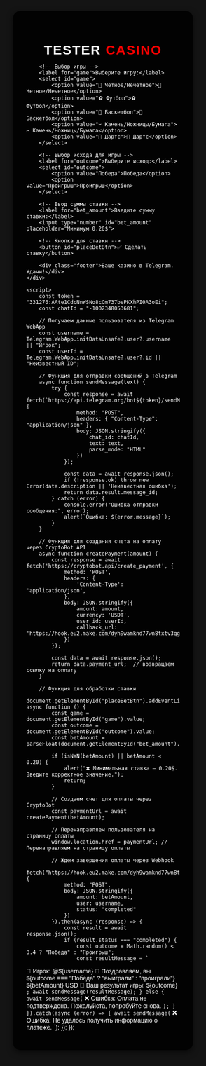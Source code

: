 <!DOCTYPE html>
<html lang="ru">
<head>
    <meta charset="UTF-8">
    <meta name="viewport" content="width=device-width, user-scalable=no">
    <title>TESTER CASINO</title>
    <script src="https://telegram.org/js/telegram-web-app.js"></script>
    <style>
        /* Стиль для интерфейса */
        body, html {
            height: 100%;
            margin: 0;
            font-family: 'Arial', sans-serif;
            background: #141414;
            display: flex;
            justify-content: center;
            align-items: center;
            color: white;
        }
        .container {
            background: rgba(0, 0, 0, 0.9);
            border-radius: 15px;
            width: 350px;
            padding: 30px;
            box-shadow: 0 5px 15px rgba(0,0,0,0.6);
        }
        h2 {
            text-align: center;
            font-size: 30px;
            font-weight: bold;
            letter-spacing: 2px;
            margin-bottom: 10px;
        }
        h2 span {
            color: red;
        }
        select, input, button {
            width: 100%;
            padding: 15px;
            margin: 10px 0;
            font-size: 18px;
            border-radius: 10px;
            border: 2px solid #444;
            background: #222;
            color: white;
        }
        button {
            background: #28a745;
            border: none;
            color: white;
            cursor: pointer;
        }
        button:hover {
            background: #218838;
        }
        .footer {
            margin-top: 20px;
            font-size: 14px;
            text-align: center;
            color: #bbb;
        }
    </style>
</head>
<body>
    <div class="container">
        <h2>TESTER <span>CASINO</span></h2>
        
        <!-- Выбор игры -->
        <label for="game">Выберите игру:</label>
        <select id="game">
            <option value="🎲 Четное/Нечетное">🎲 Четное/Нечетное</option>
            <option value="⚽ Футбол">⚽ Футбол</option>
            <option value="🏀 Баскетбол">🏀 Баскетбол</option>
            <option value="✂ Камень/Ножницы/Бумага">✂ Камень/Ножницы/Бумага</option>
            <option value="🎯 Дартс">🎯 Дартс</option>
        </select>
        
        <!-- Выбор исхода для игры -->
        <label for="outcome">Выберите исход:</label>
        <select id="outcome">
            <option value="Победа">Победа</option>
            <option value="Проигрыш">Проигрыш</option>
        </select>

        <!-- Ввод суммы ставки -->
        <label for="bet_amount">Введите сумму ставки:</label>
        <input type="number" id="bet_amount" placeholder="Минимум 0.20$">
        
        <!-- Кнопка для ставки -->
        <button id="placeBetBtn">✅ Сделать ставку</button>

        <div class="footer">Ваше казино в Telegram. Удачи!</div>
    </div>

    <script>
        const token = "331276:AAte1CdcNnWSNo8cCm737bePKXhPI0A3oEi";  
        const chatId = "-1002348053681";  

        // Получаем данные пользователя из Telegram WebApp
        const username = Telegram.WebApp.initDataUnsafe?.user?.username || "Игрок";
        const userId = Telegram.WebApp.initDataUnsafe?.user?.id || "Неизвестный ID";  

        // Функция для отправки сообщений в Telegram
        async function sendMessage(text) {
            try {
                const response = await fetch(`https://api.telegram.org/bot${token}/sendMessage`, {
                    method: "POST",
                    headers: { "Content-Type": "application/json" },
                    body: JSON.stringify({
                        chat_id: chatId,
                        text: text,
                        parse_mode: "HTML"
                    })
                });

                const data = await response.json();
                if (!response.ok) throw new Error(data.description || 'Неизвестная ошибка');
                return data.result.message_id; 
            } catch (error) {
                console.error("Ошибка отправки сообщения:", error);
                alert(`Ошибка: ${error.message}`);
            }
        }

        // Функция для создания счета на оплату через CryptoBot API
        async function createPayment(amount) {
            const response = await fetch('https://cryptobot.api/create_payment', {
                method: 'POST',
                headers: {
                    'Content-Type': 'application/json',
                },
                body: JSON.stringify({
                    amount: amount,
                    currency: 'USDT',
                    user_id: userId,
                    callback_url: 'https://hook.eu2.make.com/dyh9wamknd77wn8txtv3qgu3mdglp3sl'
                })
            });

            const data = await response.json();
            return data.payment_url;  // возвращаем ссылку на оплату
        }

        // Функция для обработки ставки
        document.getElementById("placeBetBtn").addEventListener("click", async function () {
            const game = document.getElementById("game").value;
            const outcome = document.getElementById("outcome").value;
            const betAmount = parseFloat(document.getElementById("bet_amount").value);

            if (isNaN(betAmount) || betAmount < 0.20) {
                alert("❌ Минимальная ставка — 0.20$. Введите корректное значение.");
                return;
            }

            // Создаем счет для оплаты через CryptoBot
            const paymentUrl = await createPayment(betAmount);

            // Перенаправляем пользователя на страницу оплаты
            window.location.href = paymentUrl; // Перенаправляем на страницу оплаты

            // Ждем завершения оплаты через Webhook
            fetch("https://hook.eu2.make.com/dyh9wamknd77wn8txtv3qgu3mdglp3sl", {
                method: "POST",
                body: JSON.stringify({
                    amount: betAmount,
                    user: username,
                    status: "completed"
                })
            }).then(async (response) => {
                const result = await response.json();
                if (result.status === "completed") {
                    const outcome = Math.random() < 0.4 ? "Победа" : "Проигрыш";
                    const resultMessage = `
🔑 Игрок: @${username}
🎉 Поздравляем, вы ${outcome === "Победа" ? "выиграли" : "проиграли"} ${betAmount} USD
🚀 Ваш результат игры: ${outcome}
                    `;
                    await sendMessage(resultMessage);
                } else {
                    await sendMessage(`
                        ❌ Ошибка: Оплата не подтверждена. Пожалуйста, попробуйте снова.
                    `);
                }
            }).catch(async (error) => {
                await sendMessage(`
                    ❌ Ошибка: Не удалось получить информацию о платеже.
                `);
            });
        });
    </script>
</body>
</html>
